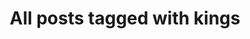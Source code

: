 ---
layout: tag
title: "All posts tagged with kings"
permalink: /weblog/tags/kings/
taxonomy: kings
---